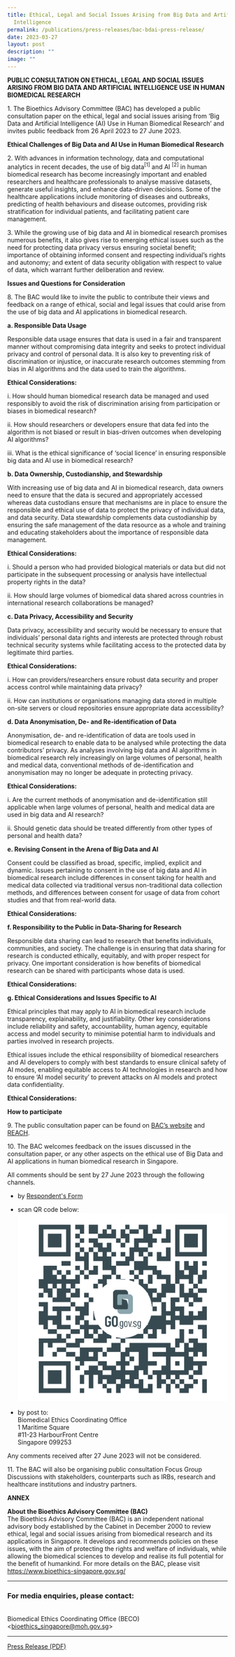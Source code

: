 ```yaml
---
title: Ethical, Legal and Social Issues Arising from Big Data and Artificial
  Intelligence
permalink: /publications/press-releases/bac-bdai-press-release/
date: 2023-03-27
layout: post
description: ""
image: ""
---
```

**PUBLIC CONSULTATION ON ETHICAL, LEGAL AND SOCIAL ISSUES ARISING FROM BIG DATA AND ARTIFICIAL INTELLIGENCE USE IN HUMAN BIOMEDICAL RESEARCH**

1\. The Bioethics Advisory Committee (BAC) has developed a public consultation paper on the ethical, legal and social issues arising from ‘Big Data and Artificial Intelligence (AI) Use in Human Biomedical Research’ and invites public feedback from 26 April 2023 to 27 June 2023.  

**Ethical Challenges of Big Data and AI Use in Human Biomedical Research**

2\. With advances in information technology, data and computational analytics in recent decades, the use of big data<sup>[1]</sup>  and AI <sup>[2]</sup>  in human biomedical research has become increasingly important and enabled researchers and healthcare professionals to analyse massive datasets, generate useful insights, and enhance data-driven decisions. Some of the healthcare applications include monitoring of diseases and outbreaks, predicting of health behaviours and disease outcomes, providing risk stratification for individual patients, and facilitating patient care management.  

3\. While the growing use of big data and AI in biomedical research promises numerous benefits, it also gives rise to emerging ethical issues such as the need for protecting data privacy versus ensuring societal benefit; importance of obtaining informed consent and respecting individual’s rights and autonomy; and extent of data security obligation with respect to value of data, which warrant further deliberation and review. 

**Issues and Questions for Consideration**

8\. The BAC would like to invite the public to contribute their views and feedback on a range of ethical, social and legal issues that could arise from the use of big data and AI applications in biomedical research.

**a. Responsible Data Usage**

Responsible data usage ensures that data is used in a fair and transparent manner without compromising data integrity and seeks to protect individual privacy and control of personal data. It is also key to preventing risk of discrimination or injustice, or inaccurate research outcomes stemming from bias in AI algorithms and the data used to train the algorithms.

**Ethical Considerations:**

i.	How should human biomedical research data be managed and used responsibly to avoid the risk of discrimination arising from participation or biases in biomedical research? 

ii. 	How should researchers or developers ensure that data fed into the algorithm is not biased or result in bias-driven outcomes when developing AI algorithms? 

iii. What is the ethical significance of ‘social licence’ in ensuring responsible big data and AI use in biomedical research? 


**b. Data Ownership, Custodianship, and Stewardship**

With increasing use of big data and AI in biomedical research, data owners need to ensure that the data is secured and appropriately accessed whereas data custodians ensure that mechanisms are in place to ensure the responsible and ethical use of data to protect the privacy of individual data, and data security. Data stewardship complements data custodianship by ensuring the safe management of the data resource as a whole and training and educating stakeholders about the importance of responsible data management. 

**Ethical Considerations:**

i.	Should a person who had provided biological materials or data but did not participate in the subsequent processing or analysis have intellectual property rights in the data?

ii.	How should large volumes of biomedical data shared across countries in international research collaborations be managed?

 **c.	Data Privacy, Accessibility and Security**
 
Data privacy, accessibility and security would be necessary to ensure that individuals’ personal data rights and interests are protected through robust technical security systems while facilitating access to the protected data by legitimate third parties.  

**Ethical Considerations:**

i.	How can providers/researchers ensure robust data security and proper access control while maintaining data privacy? 

ii.	How can institutions or organisations managing data stored in multiple on-site servers or cloud repositories ensure appropriate data accessibility?

**d.	Data Anonymisation, De- and Re-identification of Data**

Anonymisation, de- and re-identification of data are tools used in biomedical research to enable data to be analysed while protecting the data contributors’ privacy. As analyses involving big data and AI algorithms in biomedical research rely increasingly on large volumes of personal, health and medical data, conventional methods of de-identification and anonymisation may no longer be adequate in protecting privacy. 

**Ethical Considerations:**

i.	Are the current methods of anonymisation and de-identification still applicable when large volumes of personal, health and medical data are used in big data and AI research?

ii.	Should genetic data should be treated differently from other types of personal and health data?

**e. Revising Consent in the Arena of Big Data and AI**

Consent could be classified as broad, specific, implied, explicit and dynamic. Issues pertaining to consent in the use of big data and AI in biomedical research include differences in consent taking for health and medical data collected via traditional versus non-traditional data collection methods, and differences between consent for usage of data from cohort studies and that from real-world data. 

**Ethical Considerations:**

**f.	Responsibility to the Public in Data-Sharing for Research**

Responsible data sharing can lead to research that benefits individuals, communities, and society. The challenge is in ensuring that data sharing for research is conducted ethically, equitably, and with proper respect for privacy. One important consideration is how benefits of biomedical research can be shared with participants whose data is used. 

**Ethical Considerations:**

**g.	Ethical Considerations and Issues Specific to AI**

Ethical principles that may apply to AI in biomedical research include transparency, explainability, and justifiability. Other key considerations include reliability and safety, accountability, human agency, equitable access and model security to minimise potential harm to individuals and parties involved in research projects. 


Ethical issues include the ethical responsibility of biomedical researchers and AI developers to comply with best standards to ensure clinical safety of AI modes, enabling equitable access to AI technologies in research and how to ensure ‘AI model security’ to prevent attacks on AI models and protect data confidentiality.

**Ethical Considerations:**

**How to participate**

9\. The public consultation paper can be found on <a href="https://www.bioethics-singapore.gov.sg/">BAC’s website</a> and <a href="https://www.reach.gov.sg/">REACH</a>.

10\. The BAC welcomes feedback on the issues discussed in the consultation paper, or any other aspects on the ethical use of Big Data and AI applications in human biomedical research in Singapore. <br>

All comments should be sent by 27 June 2023 through the following channels. <br> 

- by <a href="https://form.gov.sg/641cfda6e9ca7c0012eae318">Respondent's Form</a> <br>
- scan QR code below: <br> ![](/images/Big%20Data%20and%20AI/qr%20code%20-%20bdai%20respondent%20form.png)

- by post to:<br>
  Biomedical Ethics Coordinating Office<br>
  1 Maritime Square<br>
  #11-23 HarbourFront Centre<br>
  Singapore 099253<br>
	
Any comments received after 27 June 2023 will not be considered.

11\. The BAC will also be organising public consultation Focus Group Discussions with stakeholders, counterparts such as IRBs, research and healthcare institutions and industry partners.

**ANNEX**

**About the Bioethics Advisory Committee (BAC)**
<br>The Bioethics Advisory Committee (BAC) is an independent national advisory body established by the Cabinet in December 2000 to review ethical, legal and social issues arising from biomedical research and its applications in Singapore. It develops and recommends policies on these issues, with the aim of protecting the rights and welfare of individuals, while allowing the biomedical sciences to develop and realise its full potential for the benefit of humankind. For more details on the BAC, please visit https://www.bioethics-singapore.gov.sg/


---

### **For media enquiries, please contact:**

<br>Biomedical Ethics Coordinating Office (BECO)
<br>&lt;[bioethics\_singapore@moh.gov.sg](mailto:bioethics_singapore@moh.gov.sg)&gt;
<br>


---

[Press Release (PDF)](/files/publications/press-releases/bac-mgrt-press-release.pdf)